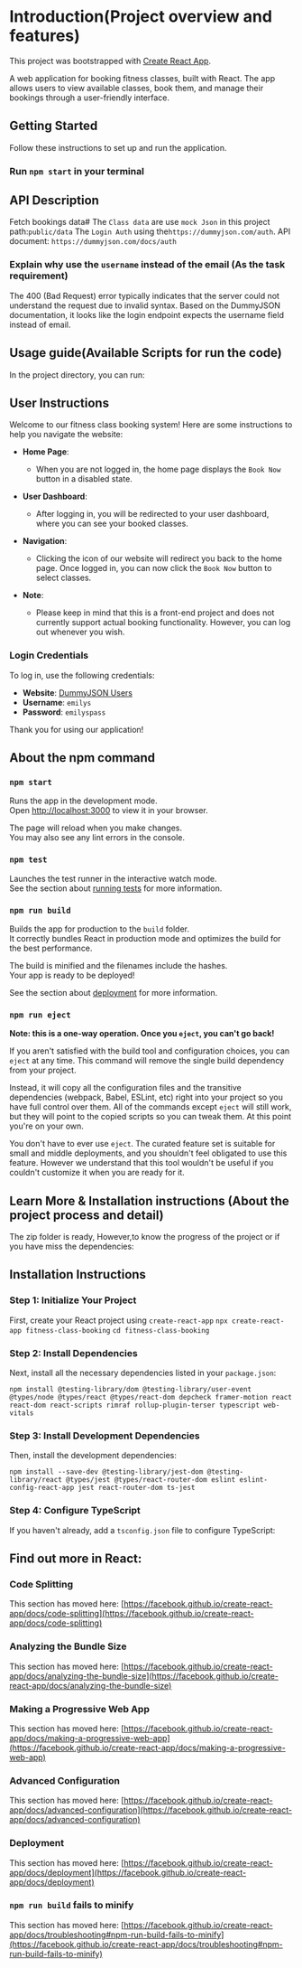 # Introduction(Project overview and features)

This project was bootstrapped with [Create React App](https://github.com/facebook/create-react-app).

A web application for booking fitness classes, built with React. The app allows users to view available classes, book them, and manage their bookings through a user-friendly interface.

## Getting Started

Follow these instructions to set up and run the application.

### Run `npm start` in your terminal

## API Description

Fetch bookings data#
The `Class data` are use `mock Json` in this project path:`public/data`
The `Login Auth`
using the`https://dummyjson.com/auth`.
API document: `https://dummyjson.com/docs/auth`

### Explain why use the `username` instead of the email (As the task requirement)

The 400 (Bad Request) error typically indicates that the server could not understand the request due to invalid syntax. Based on the DummyJSON documentation, it looks like the login endpoint expects the username field instead of email.

## Usage guide(Available Scripts for run the code)

In the project directory, you can run:

## User Instructions

Welcome to our fitness class booking system! Here are some instructions to help you navigate the website:

- **Home Page**:
  - When you are not logged in, the home page displays the `Book Now` button in a disabled state.
- **User Dashboard**:

  - After logging in, you will be redirected to your user dashboard, where you can see your booked classes.

- **Navigation**:

  - Clicking the icon of our website will redirect you back to the home page. Once logged in, you can now click the `Book Now` button to select classes.

- **Note**:
  - Please keep in mind that this is a front-end project and does not currently support actual booking functionality. However, you can log out whenever you wish.

### Login Credentials

To log in, use the following credentials:

- **Website**: [DummyJSON Users](https://dummyjson.com/users)
- **Username**: `emilys`
- **Password**: `emilyspass`

Thank you for using our application!

## About the npm command

### `npm start`

Runs the app in the development mode.\
Open [http://localhost:3000](http://localhost:3000) to view it in your browser.

The page will reload when you make changes.\
You may also see any lint errors in the console.

### `npm test`

Launches the test runner in the interactive watch mode.\
See the section about [running tests](https://facebook.github.io/create-react-app/docs/running-tests) for more information.

### `npm run build`

Builds the app for production to the `build` folder.\
It correctly bundles React in production mode and optimizes the build for the best performance.

The build is minified and the filenames include the hashes.\
Your app is ready to be deployed!

See the section about [deployment](https://facebook.github.io/create-react-app/docs/deployment) for more information.

### `npm run eject`

**Note: this is a one-way operation. Once you `eject`, you can't go back!**

If you aren't satisfied with the build tool and configuration choices, you can `eject` at any time. This command will remove the single build dependency from your project.

Instead, it will copy all the configuration files and the transitive dependencies (webpack, Babel, ESLint, etc) right into your project so you have full control over them. All of the commands except `eject` will still work, but they will point to the copied scripts so you can tweak them. At this point you're on your own.

You don't have to ever use `eject`. The curated feature set is suitable for small and middle deployments, and you shouldn't feel obligated to use this feature. However we understand that this tool wouldn't be useful if you couldn't customize it when you are ready for it.

## Learn More & Installation instructions (About the project process and detail)

The zip folder is ready, However,to know the progress of the project or if you have miss the dependencies:

## Installation Instructions

### Step 1: Initialize Your Project

First, create your React project using
`create-react-app`
`npx create-react-app fitness-class-booking`
`cd fitness-class-booking`

### Step 2: Install Dependencies

Next, install all the necessary dependencies listed in your `package.json`:

`npm install @testing-library/dom @testing-library/user-event @types/node @types/react @types/react-dom depcheck framer-motion react react-dom react-scripts rimraf rollup-plugin-terser typescript web-vitals`

### Step 3: Install Development Dependencies

Then, install the development dependencies:

`npm install --save-dev @testing-library/jest-dom @testing-library/react @types/jest @types/react-router-dom eslint eslint-config-react-app jest react-router-dom ts-jest`

### Step 4: Configure TypeScript

If you haven't already, add a `tsconfig.json` file to configure TypeScript:

## Find out more in React:

### Code Splitting

This section has moved here: [https://facebook.github.io/create-react-app/docs/code-splitting](https://facebook.github.io/create-react-app/docs/code-splitting)

### Analyzing the Bundle Size

This section has moved here: [https://facebook.github.io/create-react-app/docs/analyzing-the-bundle-size](https://facebook.github.io/create-react-app/docs/analyzing-the-bundle-size)

### Making a Progressive Web App

This section has moved here: [https://facebook.github.io/create-react-app/docs/making-a-progressive-web-app](https://facebook.github.io/create-react-app/docs/making-a-progressive-web-app)

### Advanced Configuration

This section has moved here: [https://facebook.github.io/create-react-app/docs/advanced-configuration](https://facebook.github.io/create-react-app/docs/advanced-configuration)

### Deployment

This section has moved here: [https://facebook.github.io/create-react-app/docs/deployment](https://facebook.github.io/create-react-app/docs/deployment)

### `npm run build` fails to minify

This section has moved here: [https://facebook.github.io/create-react-app/docs/troubleshooting#npm-run-build-fails-to-minify](https://facebook.github.io/create-react-app/docs/troubleshooting#npm-run-build-fails-to-minify)

